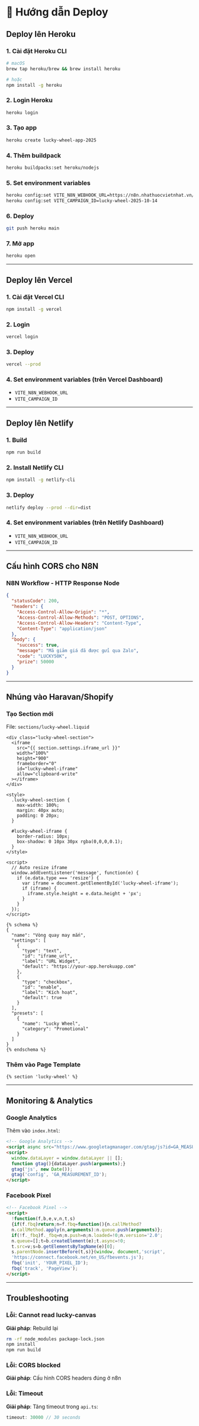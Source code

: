 # 🚀 Hướng dẫn Deploy

## Deploy lên Heroku

### 1. Cài đặt Heroku CLI

```bash
# macOS
brew tap heroku/brew && brew install heroku

# hoặc
npm install -g heroku
```

### 2. Login Heroku

```bash
heroku login
```

### 3. Tạo app

```bash
heroku create lucky-wheel-app-2025
```

### 4. Thêm buildpack

```bash
heroku buildpacks:set heroku/nodejs
```

### 5. Set environment variables

```bash
heroku config:set VITE_N8N_WEBHOOK_URL=https://n8n.nhathuocvietnhat.vn/webhook/lucky-wheel-2025-10-14
heroku config:set VITE_CAMPAIGN_ID=lucky-wheel-2025-10-14
```

### 6. Deploy

```bash
git push heroku main
```

### 7. Mở app

```bash
heroku open
```

---

## Deploy lên Vercel

### 1. Cài đặt Vercel CLI

```bash
npm install -g vercel
```

### 2. Login

```bash
vercel login
```

### 3. Deploy

```bash
vercel --prod
```

### 4. Set environment variables (trên Vercel Dashboard)

- `VITE_N8N_WEBHOOK_URL`
- `VITE_CAMPAIGN_ID`

---

## Deploy lên Netlify

### 1. Build

```bash
npm run build
```

### 2. Install Netlify CLI

```bash
npm install -g netlify-cli
```

### 3. Deploy

```bash
netlify deploy --prod --dir=dist
```

### 4. Set environment variables (trên Netlify Dashboard)

- `VITE_N8N_WEBHOOK_URL`
- `VITE_CAMPAIGN_ID`

---

## Cấu hình CORS cho N8N

### N8N Workflow - HTTP Response Node

```json
{
  "statusCode": 200,
  "headers": {
    "Access-Control-Allow-Origin": "*",
    "Access-Control-Allow-Methods": "POST, OPTIONS",
    "Access-Control-Allow-Headers": "Content-Type",
    "Content-Type": "application/json"
  },
  "body": {
    "success": true,
    "message": "Mã giảm giá đã được gửi qua Zalo",
    "code": "LUCKY50K",
    "prize": 50000
  }
}
```

---

## Nhúng vào Haravan/Shopify

### Tạo Section mới

File: `sections/lucky-wheel.liquid`

```liquid
<div class="lucky-wheel-section">
  <iframe
    src="{{ section.settings.iframe_url }}"
    width="100%"
    height="900"
    frameborder="0"
    id="lucky-wheel-iframe"
    allow="clipboard-write"
  ></iframe>
</div>

<style>
  .lucky-wheel-section {
    max-width: 100%;
    margin: 40px auto;
    padding: 0 20px;
  }

  #lucky-wheel-iframe {
    border-radius: 10px;
    box-shadow: 0 10px 30px rgba(0,0,0,0.1);
  }
</style>

<script>
  // Auto resize iframe
  window.addEventListener('message', function(e) {
    if (e.data.type === 'resize') {
      var iframe = document.getElementById('lucky-wheel-iframe');
      if (iframe) {
        iframe.style.height = e.data.height + 'px';
      }
    }
  });
</script>

{% schema %}
{
  "name": "Vòng quay may mắn",
  "settings": [
    {
      "type": "text",
      "id": "iframe_url",
      "label": "URL Widget",
      "default": "https://your-app.herokuapp.com"
    },
    {
      "type": "checkbox",
      "id": "enable",
      "label": "Kích hoạt",
      "default": true
    }
  ],
  "presets": [
    {
      "name": "Lucky Wheel",
      "category": "Promotional"
    }
  ]
}
{% endschema %}
```

### Thêm vào Page Template

```liquid
{% section 'lucky-wheel' %}
```

---

## Monitoring & Analytics

### Google Analytics

Thêm vào `index.html`:

```html
<!-- Google Analytics -->
<script async src="https://www.googletagmanager.com/gtag/js?id=GA_MEASUREMENT_ID"></script>
<script>
  window.dataLayer = window.dataLayer || [];
  function gtag(){dataLayer.push(arguments);}
  gtag('js', new Date());
  gtag('config', 'GA_MEASUREMENT_ID');
</script>
```

### Facebook Pixel

```html
<!-- Facebook Pixel -->
<script>
  !function(f,b,e,v,n,t,s)
  {if(f.fbq)return;n=f.fbq=function(){n.callMethod?
  n.callMethod.apply(n,arguments):n.queue.push(arguments)};
  if(!f._fbq)f._fbq=n;n.push=n;n.loaded=!0;n.version='2.0';
  n.queue=[];t=b.createElement(e);t.async=!0;
  t.src=v;s=b.getElementsByTagName(e)[0];
  s.parentNode.insertBefore(t,s)}(window, document,'script',
  'https://connect.facebook.net/en_US/fbevents.js');
  fbq('init', 'YOUR_PIXEL_ID');
  fbq('track', 'PageView');
</script>
```

---

## Troubleshooting

### Lỗi: Cannot read lucky-canvas

**Giải pháp**: Rebuild lại

```bash
rm -rf node_modules package-lock.json
npm install
npm run build
```

### Lỗi: CORS blocked

**Giải pháp**: Cấu hình CORS headers đúng ở n8n

### Lỗi: Timeout

**Giải pháp**: Tăng timeout trong `api.ts`:

```typescript
timeout: 30000 // 30 seconds
```
